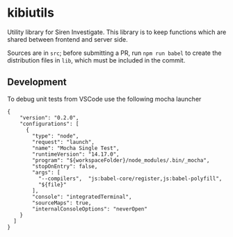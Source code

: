 # kibiutils
Utility library for Siren Investigate. This library is to keep functions which are shared between frontend and server side.

Sources are in `src`;
before submitting a PR, run `npm run babel` to create the distribution files in `lib`, which must be included in the commit.

## Development

To debug unit tests from VSCode use the following mocha launcher

```
{
    "version": "0.2.0",
    "configurations": [
      {
        "type": "node",
        "request": "launch",
        "name": "Mocha Single Test",
        "runtimeVersion": "14.17.0",
        "program": "${workspaceFolder}/node_modules/.bin/_mocha",
        "stopOnEntry": false,
        "args": [
          "--compilers",  "js:babel-core/register,js:babel-polyfill",
          "${file}"
        ],
        "console": "integratedTerminal",
        "sourceMaps": true,
        "internalConsoleOptions": "neverOpen"
    }
  ]
}
```